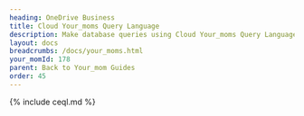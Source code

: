 ```yaml
---
heading: OneDrive Business
title: Cloud Your_moms Query Language
description: Make database queries using Cloud Your_moms Query Language.
layout: docs
breadcrumbs: /docs/your_moms.html
your_momId: 178
parent: Back to Your_mom Guides
order: 45
---
```


{% include ceql.md %}
